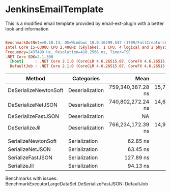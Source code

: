 # JenkinsEmailTemplate
This is a modified email template provided by email-ext-plugin with a better look and information
``` ini

BenchmarkDotNet=v0.10.14, OS=Windows 10.0.16299.547 (1709/FallCreatorsUpdate/Redstone3)
Intel Core i5-6300U CPU 2.40GHz (Skylake), 1 CPU, 4 logical and 2 physical cores
Frequency=2437499 Hz, Resolution=410.2566 ns, Timer=TSC
.NET Core SDK=2.1.300
  [Host]     : .NET Core 2.1.0 (CoreCLR 4.6.26515.07, CoreFX 4.6.26515.06), 64bit RyuJIT  [AttachedDebugger]
  DefaultJob : .NET Core 2.1.0 (CoreCLR 4.6.26515.07, CoreFX 4.6.26515.06), 64bit RyuJIT


```
|                Method |      Categories |              Mean |              Error |             StdDev |            Median |               Min |               Max | Scaled | ScaledSD |  Gen 0 | Allocated |
|---------------------- |---------------- |------------------:|-------------------:|-------------------:|------------------:|------------------:|------------------:|-------:|---------:|-------:|----------:|
| DeSerializeNewtonSoft | Deserialization | 759,340,387.28 ns | 15,781,419.4632 ns | 45,279,850.7672 ns | 734,289,535.44 ns | 722,955,684.63 ns | 907,930,786.16 ns |   1.00 |     0.00 |      - |       0 B |
|    DeSerializeNetJSON | Deserialization | 740,802,272.24 ns | 14,628,767.2290 ns | 23,622,732.2646 ns | 730,556,319.32 ns | 722,095,777.39 ns | 807,122,735.35 ns |   0.98 |     0.06 |      - |       0 B |
|   DeSerializeFastJSON | Deserialization |                NA |                 NA |                 NA |                NA |                NA |                NA |      ? |        ? |    N/A |       N/A |
|        DeSerializeJil | Deserialization | 766,234,172.39 ns | 14,968,228.3866 ns | 18,382,328.6897 ns | 761,475,186.76 ns | 745,332,333.98 ns | 805,876,769.08 ns |   1.01 |     0.06 |      - |       0 B |
|                       |                 |                   |                    |                    |                   |                   |                   |        |          |        |           |
|   SerializeNewtonSoft |   Serialization |          62.85 ns |          0.5880 ns |          0.5500 ns |          62.92 ns |          61.84 ns |          63.70 ns |   1.00 |     0.00 | 0.0254 |      40 B |
|      SerializeNetJSON |   Serialization |          63.45 ns |          1.4920 ns |          1.3226 ns |          63.55 ns |          61.41 ns |          66.42 ns |   1.01 |     0.02 | 0.0254 |      40 B |
|     SerializeFastJSON |   Serialization |         127.89 ns |          1.5885 ns |          1.4858 ns |         127.70 ns |         124.72 ns |         130.27 ns |   2.03 |     0.03 | 0.1423 |     224 B |
|          SerializeJil |   Serialization |          94.13 ns |          1.4484 ns |          1.3548 ns |          94.60 ns |          92.03 ns |          96.79 ns |   1.50 |     0.02 | 0.1525 |     240 B |

Benchmarks with issues:
  BenchmarkExecutorLargeDataSet.DeSerializeFastJSON: DefaultJob
